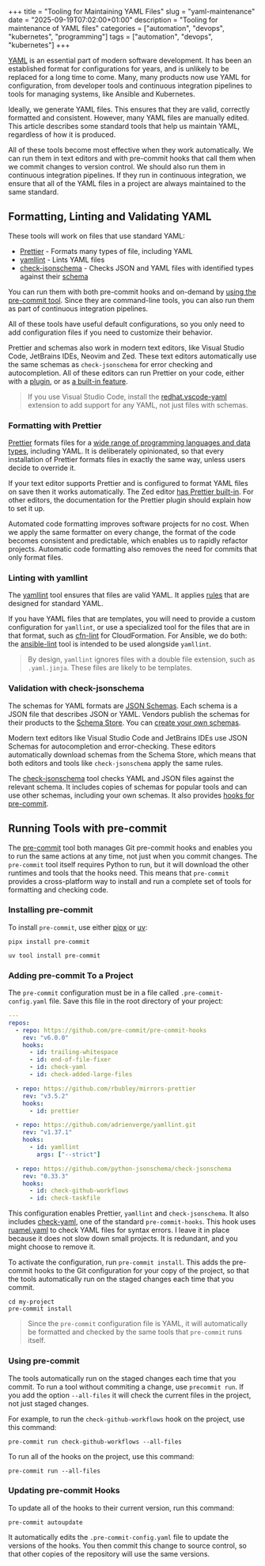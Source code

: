 +++
title = "Tooling for Maintaining YAML Files"
slug = "yaml-maintenance"
date = "2025-09-19T07:02:00+01:00"
description = "Tooling for maintenance of YAML files"
categories = ["automation", "devops", "kubernetes", "programming"]
tags = ["automation", "devops", "kubernetes"]
+++

[YAML](https://en.wikipedia.org/wiki/YAML) is an essential part of modern software development. It has been an established format for configurations for years, and is unlikely to be replaced for a long time to come. Many, many products now use YAML for configuration, from developer tools and continuous integration pipelines to tools for managing systems, like Ansible and Kubernetes.

Ideally, we generate YAML files. This ensures that they are valid, correctly formatted and consistent. However, many YAML files are manually edited. This article describes some standard tools that help us maintain YAML, regardless of how it is produced.

All of these tools become most effective when they work automatically. We can run them in text editors and with pre-commit hooks that call them when we commit changes to version control. We should also run them in continuous integration pipelines. If they run in continuous integration, we ensure that all of the YAML files in a project are always maintained to the same standard.

## Formatting, Linting and Validating YAML

These tools will work on files that use standard YAML:

- [Prettier](https://prettier.io/) - Formats many types of file, including YAML
- [yamllint](https://yamllint.readthedocs.io) - Lints YAML files
- [check-jsonschema](https://check-jsonschema.readthedocs.io/en/stable/) - Checks JSON and YAML files with identified types against their [schema](https://json-schema.org/)

You can run them with both pre-commit hooks and on-demand by [using the pre-commit tool](#running-tools-with-pre-commit). Since they are command-line tools, you can also run them as part of continuous integration pipelines.

All of these tools have useful default configurations, so you only need to add configuration files if you need to customize their behavior.

Prettier and schemas also work in modern text editors, like Visual Studio Code, JetBrains IDEs, Neovim and Zed. These text editors automatically use the same schemas as `check-jsonschema` for error checking and autocompletion. All of these editors can run Prettier on your code, either with a [plugin](https://prettier.io/docs/editors/), or as [a built-in feature](https://zed.dev/docs/languages/yaml?highlight=prettier#formatting).

> If you use Visual Studio Code, install the [redhat.vscode-yaml](https://marketplace.visualstudio.com/items?itemName=redhat.vscode-yaml) extension to add support for any YAML, not just files with schemas.

### Formatting with Prettier

[Prettier](https://prettier.io/) formats files for a [wide range of programming languages and data types](https://prettier.io/docs/), including YAML. It is deliberately opinionated, so that every installation of Prettier formats files in exactly the same way, unless users decide to override it.

If your text editor supports Prettier and is configured to format YAML files on save then it works automatically. The Zed editor [has Prettier built-in](https://zed.dev/docs/languages/yaml?highlight=prettier#formatting). For other editors, the documentation for the Prettier plugin should explain how to set it up.

Automated code formatting improves software projects for no cost. When we apply the same formatter on every change, the format of the code becomes consistent and predictable, which enables us to rapidly refactor projects. Automatic code formatting also removes the need for commits that only format files.

### Linting with yamllint

The [yamllint](https://yamllint.readthedocs.io) tool ensures that files are valid YAML. It applies [rules](https://yamllint.readthedocs.io/en/stable/rules.html) that are designed for standard YAML.

If you have YAML files that are templates, you will need to provide a custom configuration for `yamllint`, or use a specialized tool for the files that are in that format, such as [cfn-lint](https://pypi.org/project/cfn-lint/) for CloudFormation. For Ansible, we do both: the [ansible-lint](https://ansible.readthedocs.io/projects/lint/) tool is intended to be used alongside `yamllint`.

> By design, `yamllint` ignores files with a double file extension, such as `.yaml.jinja`. These files are likely to be templates.

### Validation with check-jsonschema

The schemas for YAML formats are [JSON Schemas](https://json-schema.org/). Each schema is a JSON file that describes JSON or YAML. Vendors publish the schemas for their products to the [Schema Store](https://www.schemastore.org/). You can [create your own schemas](https://json-schema.org/learn/getting-started-step-by-step).

Modern text editors like Visual Studio Code and JetBrains IDEs use JSON Schemas for autocompletion and error-checking. These editors automatically download schemas from the Schema Store, which means that both editors and tools like `check-jsonschema` apply the same rules.

The [check-jsonschema](https://check-jsonschema.readthedocs.io/en/stable/) tool checks YAML and JSON files against the relevant schema. It includes copies of schemas for popular tools and can use other schemas, including your own schemas. It also provides [hooks for pre-commit](https://check-jsonschema.readthedocs.io/en/stable/precommit_usage.html#supported-hooks).

## Running Tools with pre-commit

The [pre-commit](https://pre-commit.com/) tool both manages Git pre-commit hooks and enables you to run the same actions at any time, not just when you commit changes. The `pre-commit` tool itself requires Python to run, but it will download the other runtimes and tools that the hooks need. This means that `pre-commit` provides a cross-platform way to install and run a complete set of tools for formatting and checking code.

### Installing pre-commit

To install `pre-commit`, use either [pipx](https://pipx.pypa.io) or [uv](https://docs.astral.sh/uv/):

```shell
pipx install pre-commit
```

```shell
uv tool install pre-commit
```

### Adding pre-commit To a Project

The `pre-commit` configuration must be in a file called `.pre-commit-config.yaml` file. Save this file in the root directory of your project:

```yaml
---
repos:
  - repo: https://github.com/pre-commit/pre-commit-hooks
    rev: "v6.0.0"
    hooks:
      - id: trailing-whitespace
      - id: end-of-file-fixer
      - id: check-yaml
      - id: check-added-large-files

  - repo: https://github.com/rbubley/mirrors-prettier
    rev: "v3.5.2"
    hooks:
      - id: prettier

  - repo: https://github.com/adrienverge/yamllint.git
    rev: "v1.37.1"
    hooks:
      - id: yamllint
        args: ["--strict"]

  - repo: https://github.com/python-jsonschema/check-jsonschema
    rev: "0.33.3"
    hooks:
      - id: check-github-workflows
      - id: check-taskfile
```

This configuration enables Prettier, `yamllint` and `check-jsonschema`. It also includes [check-yaml](https://github.com/pre-commit/pre-commit-hooks#check-yaml), one of the standard `pre-commit-hooks`. This hook uses [ruamel.yaml](https://pypi.org/project/ruamel.yaml/) to check YAML files for syntax errors. I leave it in place because it does not slow down small projects. It is redundant, and you might choose to remove it.

To activate the configuration, run `pre-commit install`. This adds the pre-commit hooks to the Git configuration for your copy of the project, so that the tools automatically run on the staged changes each time that you commit.

```shell
cd my-project
pre-commit install
```

> Since the `pre-commit` configuration file is YAML, it will automatically be formatted and checked by the same tools that `pre-commit` runs itself.

### Using pre-commit

The tools automatically run on the staged changes each time that you commit. To run a tool without commiting a change, use `precommit run`. If you add the option `--all-files` it will check the current files in the project, not just staged changes.

For example, to run the `check-github-workflows` hook on the project, use this command:

```shell
pre-commit run check-github-workflows --all-files
```

To run all of the hooks on the project, use this command:

```shell
pre-commit run --all-files
```

### Updating pre-commit Hooks

To update all of the hooks to their current version, run this command:

```shell
pre-commit autoupdate
```

It automatically edits the `.pre-commit-config.yaml` file to update the versions of the hooks. You then commit this change to source control, so that other copies of the repository will use the same versions.
